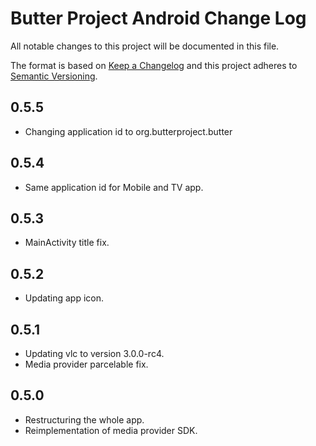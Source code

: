 # Butter Project Android Change Log

All notable changes to this project will be documented in this file.

The format is based on [Keep a Changelog](http://keepachangelog.com/) and this project adheres to [Semantic Versioning](http://semver.org/).

## 0.5.5

- Changing application id to org.butterproject.butter

## 0.5.4

- Same application id for Mobile and TV app.

## 0.5.3

- MainActivity title fix.

## 0.5.2

- Updating app icon.

## 0.5.1

- Updating vlc to version 3.0.0-rc4.
- Media provider parcelable fix.

## 0.5.0

- Restructuring the whole app.
- Reimplementation of media provider SDK.

